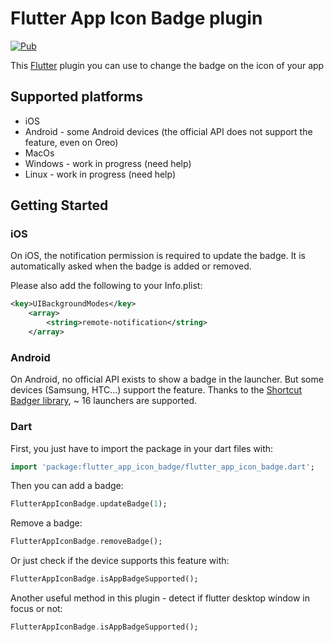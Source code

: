 # Flutter App Icon Badge plugin

[![Pub](https://img.shields.io/pub/v/flutter_app_icon_badge.svg)](https://pub.dartlang.org/packages/flutter_app_icon_badge)

This [Flutter](https://flutter.io) plugin you can use to change the badge on the icon of your app

## Supported platforms
* iOS
* Android - some Android devices (the official API does not support the feature, even on Oreo)
* MacOs
* Windows - work in progress (need help)
* Linux - work in progress (need help)

## Getting Started

### iOS

On iOS, the notification permission is required to update the badge.
It is automatically asked when the badge is added or removed.

Please also add the following to your Info.plist:
```xml
<key>UIBackgroundModes</key>
    <array>
        <string>remote-notification</string>
    </array>
```

### Android

On Android, no official API exists to show a badge in the launcher. But some devices (Samsung, HTC...) support the feature.
Thanks to the [Shortcut Badger library](https://github.com/leolin310148/ShortcutBadger/), ~ 16 launchers are supported.


### Dart

First, you just have to import the package in your dart files with:
```dart
import 'package:flutter_app_icon_badge/flutter_app_icon_badge.dart';
```

Then you can add a badge:
```dart
FlutterAppIconBadge.updateBadge(1);
```

Remove a badge:
```dart
FlutterAppIconBadge.removeBadge();
```

Or just check if the device supports this feature with:
```dart
FlutterAppIconBadge.isAppBadgeSupported();
```

Another useful method in this plugin - detect if flutter desktop window in focus or not:
```dart
FlutterAppIconBadge.isAppBadgeSupported();
```